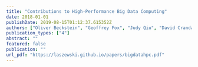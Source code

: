 ```yaml
---
title: "Contributions to High-Performance Big Data Computing"
date: 2018-01-01
publishDate: 2019-08-15T01:12:37.615352Z
authors: ["Oliver Beckstein", "Geoffrey Fox", "Judy Qiu", "David Crandall", "Gregor von Laszewski", "John Paden", "Shantenu Jha", "Fusheng Wang", "Madhav Marathe", "Anil Vullikanti", " others"]
publication_types: ["4"]
abstract: ""
featured: false
publication: ""
url_pdf: "https://laszewski.github.io/papers/bigdatahpc.pdf"
---
```


